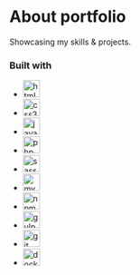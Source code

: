 # About portfolio
Showcasing my skills &amp; projects.

### Built with 
* <img src="https://img.shields.io/badge/HTML5-E34F26?logo=html5&logoColor=white&style=for-the-badge" height="30" alt="html5 logo"  />
* <img src="https://img.shields.io/badge/CSS3-1572B6?logo=css3&logoColor=white&style=for-the-badge" height="30" alt="css3 logo"  />
* <img src="https://img.shields.io/badge/JavaScript-F7DF1E?logo=javascript&logoColor=black&style=for-the-badge" height="30" alt="javascript logo"  />
* <img src="https://img.shields.io/badge/PHP-777BB4?logo=php&logoColor=black&style=for-the-badge" height="30" alt="php logo"  />
* <img src="https://img.shields.io/badge/Sass-CC6699?logo=sass&logoColor=black&style=for-the-badge" height="30" alt="sass logo"  />
* <img src="https://img.shields.io/badge/MySQL-4479A1?logo=mysql&logoColor=white&style=for-the-badge" height="30" alt="mysql logo"  />
* <img src="https://img.shields.io/badge/npm-CB3837?logo=npm&logoColor=white&style=for-the-badge" height="30" alt="npm logo"  />
* <img src="https://img.shields.io/badge/gulp-CF4647?logo=gulp&logoColor=white&style=for-the-badge" height="30" alt="gulp logo"  />
* <img src="https://img.shields.io/badge/Git-F05032?logo=git&logoColor=white&style=for-the-badge" height="30" alt="git logo"  />
* <img src="https://img.shields.io/badge/Docker-2496ED?logo=docker&logoColor=white&style=for-the-badge" height="30" alt="docker logo"  />
